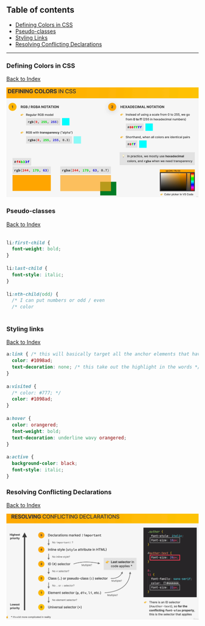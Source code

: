 <h2>Table of contents</h2>

+ [Defining Colors in CSS](#section1)
+ [Pseudo-classes](#section2)
+ [Styling Links](#section3)
+ [Resolving Conflicting Declarations](#section4)

<hr>

<a id='section1'></a>
<h3><strong>Defining Colors in CSS</strong></h3>

[Back to Index](#section0)


<img src="https://github.com/antonio-datahack/dev-html-css-course/blob/main/img/css/defining-colors-in-css.png" />

<a id='section2'></a>
<h3><strong>Pseudo-classes</strong></h3>

[Back to Index](#section0)

```css

li:first-child {
  font-weight: bold;
}

li:last-child {
  font-style: italic;
}

li:nth-child(odd) {
  /* I can put numbers or odd / even
  /* color
  
```

<a id='section3'></a>
<h3><strong>Styling links</strong></h3>

[Back to Index](#section0)

```css 
a:link { /* this will basically target all the anchor elements that have an href attribute */
  color: #1098ad;
  text-decoration: none; /* this take out the highlight in the words */
}

a:visited {
  /* color: #777; */
  color: #1098ad;
}

a:hover {
  color: orangered;
  font-weight: bold;
  text-decoration: underline wavy orangered;
}

a:active {
  background-color: black;
  font-style: italic;
}

```

<a id='section4'></a>
<h3><strong>Resolving Conflicting Declarations</strong></h3>

[Back to Index](#section0)

<img src="https://github.com/antonio-datahack/dev-html-css-course/blob/main/img/css/resolving-conflicting-declaration.png" />
